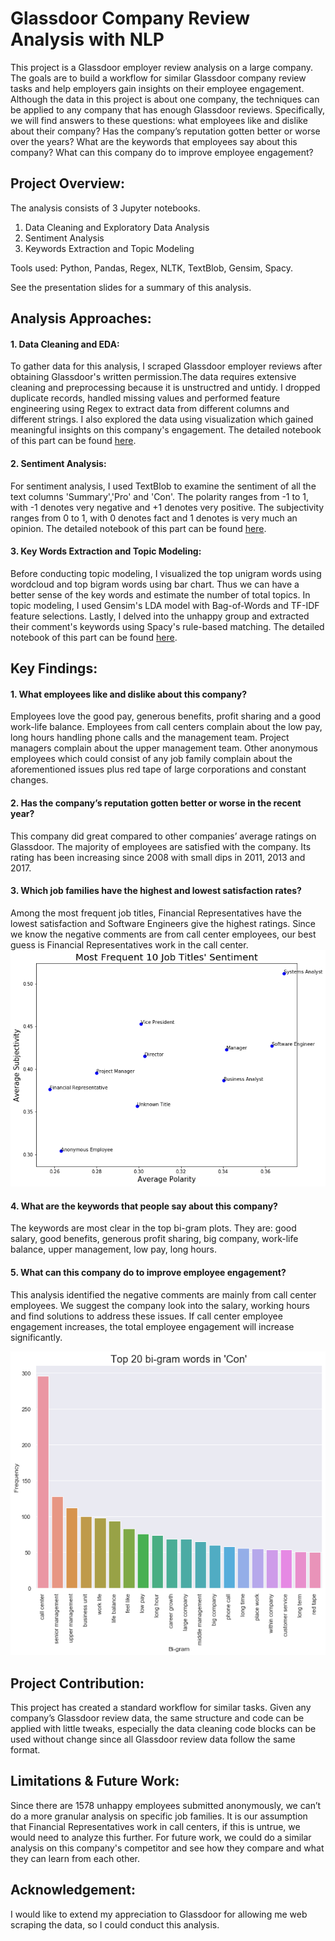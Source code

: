 # Glassdoor Company Review Analysis with NLP

This project is a Glassdoor employer review analysis on a large company. The goals are to build a workflow for similar Glassdoor company review tasks and help employers gain insights on their employee engagement. Although the data in this project is about one company, the techniques can be applied to any company that has enough Glassdoor reviews. Specifically, we will find answers to these questions: what employees like and dislike about their company? Has the company’s reputation gotten better or worse over the years? What are the keywords that employees say about this company? What can this company do to improve employee engagement?


## Project Overview:
The analysis consists of 3 Jupyter notebooks.
1. Data Cleaning and Exploratory Data Analysis<br>
2. Sentiment Analysis<br>
3. Keywords Extraction and Topic Modeling<br>

Tools used:
Python, Pandas, Regex, NLTK, TextBlob, Gensim, Spacy.

See the presentation slides for a summary of this analysis.


## Analysis Approaches:
#### 1. Data Cleaning and EDA:
To gather data for this analysis, I scraped Glassdoor employer reviews after obtaining Glassdoor's written permission.The data requires extensive cleaning and preprocessing because it is unstructred and untidy. I dropped duplicate records, handled missing values and performed feature engineering using Regex to extract data from different columns and different strings. I also explored the data using visualization which gained meaningful insights on this company's engagement. The detailed notebook of this part can be found <a href="https://github.com/teresanan/glassdoor-company-review-analysis/blob/master/notebooks/1-data-cleaning-and-EDA.ipynb">here</a>.

#### 2. Sentiment Analysis:
For sentiment analysis, I used TextBlob to examine the sentiment of all the text columns 'Summary','Pro' and 'Con'. The polarity ranges from -1 to 1, with -1 denotes very negative and +1 denotes very positive. The subjectivity ranges from 0 to 1, with 0 denotes fact and 1 denotes is very much an opinion. The detailed notebook of this part can be found <a href="https://github.com/teresanan/glassdoor-company-review-analysis/blob/master/notebooks/2-sentiment-analysis.ipynb">here</a>.

#### 3. Key Words Extraction and Topic Modeling:
Before conducting topic modeling, I visualized the top unigram words using wordcloud and top bigram words using bar chart. Thus we can have a better sense of the key words and estimate the number of total topics. In topic modeling, I used Gensim's LDA model with Bag-of-Words and TF-IDF feature selections. Lastly, I delved into the unhappy group and extracted their comment's keywords using Spacy's rule-based matching. The detailed notebook of this part can be found <a href="https://github.com/teresanan/glassdoor-company-review-analysis/blob/master/notebooks/3-keywords-extraction-and-topic-modeling.ipynb">here</a>.

## Key Findings:
#### 1. What employees like and dislike about this company?<br>
Employees love the good pay, generous benefits, profit sharing and a good work-life balance. Employees from call centers complain about the low pay, long hours handling phone calls and the management team. Project managers complain about the upper management team. Other anonymous employees which could consist of any job family complain about the aforementioned issues plus red tape of large corporations and constant changes.
#### 2. Has the company’s reputation gotten better or worse in the recent year?<br>
This company did great compared to other companies’ average ratings on Glassdoor. The majority of employees are satisfied with the company. Its rating has been increasing since 2008 with small dips in 2011, 2013 and 2017.
#### 3. Which job families have the highest and lowest satisfaction rates?<br>
Among the most frequent job titles, Financial Representatives have the lowest satisfaction and Software Engineers give the highest ratings. Since we know the negative comments are from call center employees, our best guess is Financial Representatives work in the call center.
![](figures/freq10_job_pol_sub.png)
#### 4. What are the keywords that people say about this company?<br>
The keywords are most clear in the top bi-gram plots. They are: good salary, good benefits, generous profit sharing, big company, work-life balance, upper management, low pay, long hours.
#### 5. What can this company do to improve employee engagement?<br>
This analysis identified the negative comments are mainly from call center employees. We suggest the company look into the salary, working hours and find solutions to address these issues. If call center employee engagement increases, the total employee engagement will increase significantly.

![](figures/top20_bigram_con.png)

## Project Contribution:
This project has created a standard workflow for similar tasks. Given any company’s Glassdoor review data, the same structure and code can be applied with little tweaks, especially the data cleaning code blocks can be used without change since all Glassdoor review data follow the same format.


## Limitations & Future Work:
Since there are 1578 unhappy employees submitted anonymously, we can’t do a more granular analysis on specific job families. It is our assumption that Financial Representatives work in call centers, if this is untrue, we would need to analyze this further. For future work, we could do a similar analysis on this company's competitor and see how they compare and what they can learn from each other.

## Acknowledgement:
I would like to extend my appreciation to Glassdoor for allowing me web scraping the data, so I could conduct this analysis. 
